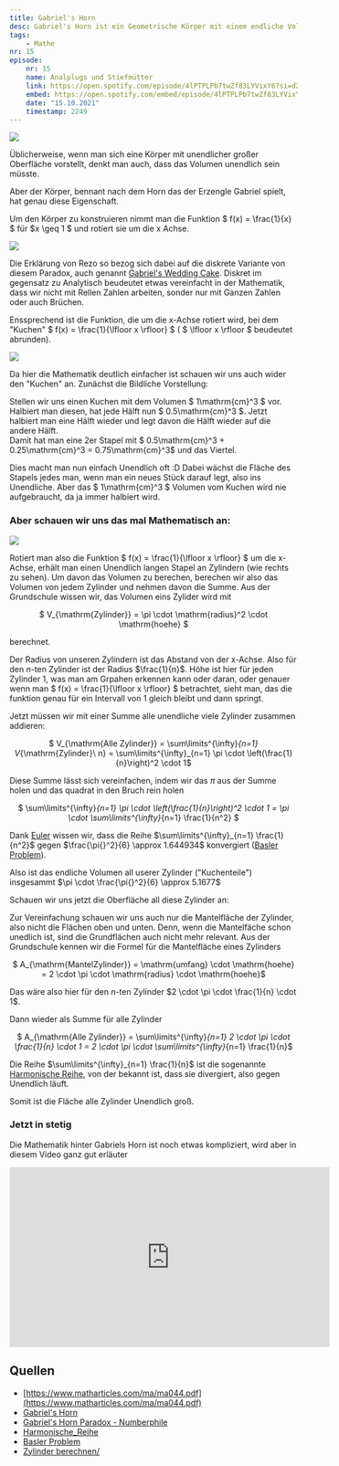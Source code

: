 ```yaml
---
title: Gabriel's Horn
desc: Gabriel's Horn ist ein Geometrische Körper mit einem endliche Volumen aber einr unendliche großen Oberfläche.
tags:
    - Mathe
nr: 15
episode:
    nr: 15
    name: Analplugs und Stiefmütter
    link: https://open.spotify.com/episode/4lPTPLPb7twZf83LYVixY6?si=d238ada968784887
    embed: https://open.spotify.com/embed/episode/4lPTPLPb7twZf83LYVixY6?theme=0&t=2249
    date: "15.10.2021"
    timestamp: 2249
---
```


<img src="https://soulofmathematics.com/wp-content/uploads/2021/03/GettyImages-123689209-56c4f8273df78c763fa076c1-removebg-preview.png" class="b img_small f_right" />

Üblicherweise, wenn man sich eine Körper mit unendlicher großer Oberfläche vorstellt, denkt man auch, dass das Volumen unendlich sein müsste.

Aber der Körper, bennant nach dem Horn das der Erzengle Gabriel spielt, hat genau diese Eigenschaft.


Um den Körper zu konstruieren nimmt man die Funktion $ f(x) = \frac{1}{x} $ für $x \geq 1 $ und rotiert sie um die x Achse.

<img src="/images/1facx.jpg" class="b img_full" /><br />

Die Erklärung von Rezo so bezog sich dabei auf die diskrete Variante von diesem Paradox, auch genannt [Gabriel's Wedding Cake](https://www.matharticles.com/ma/ma044.pdf).
Diskret im gegensatz zu Analytisch beudeutet etwas vereinfacht in der Mathematik, dass wir nicht mit Rellen Zahlen arbeiten, sonder nur mit Ganzen Zahlen oder auch Brüchen.

Enssprechend ist die Funktion, die um die x-Achse rotiert wird, bei dem "Kuchen" $ f(x) = \frac{1}{\lfloor x \rfloor} $ ( $ \lfloor x \rfloor $ beudeutet abrunden).

<img src="/images/1facfloorx.jpg" class="b img_full" /><br />

Da hier die Mathematik deutlich einfacher ist schauen wir uns auch wider den "Kuchen" an.
Zunächst die Bildliche Vorstellung: 

Stellen wir uns einen Kuchen mit dem Volumen $ 1\mathrm{cm}^3 $ vor.
Halbiert man diesen, hat jede Hälft nun $ 0.5\mathrm{cm}^3 $.
Jetzt halbiert man eine Hälft wieder und legt davon die Hälft wieder auf die andere Hälft.\
Damit hat man eine 2er Stapel mit $ 0.5\mathrm{cm}^3 + 0.25\mathrm{cm}^3 = 0.75\mathrm{cm}^3$ und das Viertel.

Dies macht man nun einfach Unendlich oft :D
Dabei wächst die Fläche des Stapels jedes man, wenn man ein neues Stück darauf legt, also ins Unendliche.
Aber das $ 1\mathrm{cm}^3 $ Volumen vom Kuchen wird nie aufgebraucht, da ja immer halbiert wird.


### Aber schauen wir uns das mal Mathematisch an:

<img src="/images/gabriels_wedding_cake.jpg" class="img_medium f_right b" />

Rotiert man also die Funktion $ f(x) = \frac{1}{\lfloor x \rfloor} $ um die x-Achse, erhält man einen Unendlich langen Stapel an Zylindern (wie rechts zu sehen). Um davon das Volumen zu berechen, berechen wir also das Volumen von jedem Zylinder und nehmen davon die Summe. Aus der Grundschule wissen wir, das Volumen eins Zylider wird mit

<center>

$ V_{\mathrm{Zylinder}} = \pi \cdot \mathrm{radius}^2 \cdot \mathrm{hoehe} $

</center>
berechnet.




Der Radius von unseren Zylindern ist das Abstand von der x-Achse. Also für den $n$-ten Zylinder ist der Radius $\frac{1}{n}$. Höhe ist hier für jeden Zylinder $1$, was man am Grpahen erkennen kann oder daran, oder genauer wenn man $ f(x) = \frac{1}{\lfloor x \rfloor} $ betrachtet, sieht man, das die funktion genau für ein Intervall von $1$ gleich bleibt und dann springt.

Jetzt müssen wir mit einer Summe alle unendliche viele Zylinder zusammen addieren:

<center>

$ V_{\mathrm{Alle Zylinder}} = \sum\limits^{\infty}_{n=1} V_{\mathrm{Zylinder}\ n} = \sum\limits^{\infty}_{n=1} \pi \cdot \left(\frac{1}{n}\right)^2 \cdot 1$

</center>

Diese Summe lässt sich vereinfachen, indem wir das $\pi$ aus der Summe holen und das quadrat in den Bruch rein holen

<center>

$ \sum\limits^{\infty}_{n=1} \pi \cdot \left(\frac{1}{n}\right)^2 \cdot 1 = \pi \cdot \sum\limits^{\infty}_{n=1} \frac{1}{n^2} $

</center>

Dank [Euler]() wissen wir, dass die Reihe $\sum\limits^{\infty}_{n=1} \frac{1}{n^2}$ gegen $\frac{\pi{}^2}{6} \approx 1.644934$ konvergiert ([Basler Problem](https://de.wikipedia.org/wiki/Basler_Problem)). 

Also ist das endliche Volumen all userer Zylinder ("Kuchenteile") insgesammt $\pi \cdot \frac{\pi{}^2}{6} \approx 5.1677$

Schauen wir uns jetzt die Oberfläche all diese Zylinder an:

Zur Vereinfachung schauen wir uns auch nur die Mantelfläche der Zylinder, also nicht die Flächen oben und unten. Denn, wenn die Mantelfäche schon unedlich ist, sind die Grundflächen auch nicht mehr relevant.
Aus der Grundschule kennen wir die Formel für die Mantelfläche eines Zylinders
<center>

$ A_{\mathrm{MantelZylinder}} = \mathrm{umfang} \cdot \mathrm{hoehe} = 2 \cdot \pi \cdot \mathrm{radius} \cdot \mathrm{hoehe}$

</center>

Das wäre also hier für den $n$-ten Zylinder $2 \cdot \pi \cdot \frac{1}{n} \cdot 1$.

Dann wieder als Summe für alle Zylinder

<center>

$ A_{\mathrm{Alle Zylinder}} = \sum\limits^{\infty}_{n=1} 2 \cdot \pi \cdot \frac{1}{n} \cdot 1 = 2 \cdot \pi \cdot \sum\limits^{\infty}_{n=1} \frac{1}{n}$

</center>

Die Reihe $\sum\limits^{\infty}_{n=1} \frac{1}{n}$ ist die sogenannte [Harmonische Reihe](https://de.wikipedia.org/wiki/Harmonische_Reihe), von der bekannt ist, dass sie divergiert, also gegen Unendlich läuft.


Somit ist die Fläche alle Zylinder Unendlich groß.

### Jetzt in stetig

Die Mathematik hinter Gabriels Horn ist noch etwas kompliziert, wird aber in diesem Video ganz gut erläuter

<iframe width="560" height="315" src="https://www.youtube.com/embed/yZOi9HH5ueU" title="YouTube video player" frameborder="0" allow="accelerometer; autoplay; clipboard-write; encrypted-media; gyroscope; picture-in-picture" allowfullscreen></iframe>

## Quellen

* [https://www.matharticles.com/ma/ma044.pdf](https://www.matharticles.com/ma/ma044.pdf)
* [Gabriel's Horn](https://en.wikipedia.org/wiki/Gabriel%27s_Horn)
* [Gabriel's Horn Paradox - Numberphile](https://www.youtube.com/watch?v=yZOi9HH5ueU)
* [Harmonische_Reihe](https://de.wikipedia.org/wiki/Harmonische_Reihe)
* [Basler Problem](https://de.wikipedia.org/wiki/Basler_Problem)
* [Zylinder berechnen/](https://www.nachhilfe-team.net/lernen-leicht-gemacht/zylinder-berechnen/)
